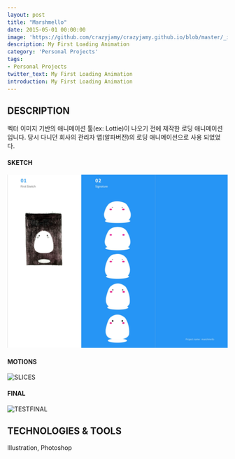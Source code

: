 ```yaml
---
layout: post
title: "Marshmello"
date: 2015-05-01 00:00:00
image: 'https://github.com/crazyjamy/crazyjamy.github.io/blob/master/_images/_thumbnail/marshmello.gif?raw=true'
description: My First Loading Animation
category: 'Personal Projects'
tags:
- Personal Projects
twitter_text: My First Loading Animation
introduction: My First Loading Animation
---
```



## DESCRIPTION
벡터 이미지 기반의 애니메이션 툴(ex: Lottie)이 나오기 전에 제작한 로딩 애니메이션입니다. 
당시 다니던 회사의 관리자 앱(알파버전)의 로딩 애니메이션으로 사용 되었었다.

#### SKETCH
![과정](https://github.com/crazyjamy/crazyjamy.github.io/blob/master/_images/_post/marshmello/marshmello.png?raw=true)

#### MOTIONS
![SLICES](https://user-images.githubusercontent.com/29529125/68014325-89fe8000-fcd2-11e9-9a1c-f67c595b8652.png)


#### FINAL
![TESTFINAL](https://user-images.githubusercontent.com/29529125/68016006-e4014480-fcd6-11e9-850a-c326419ad19f.gif)

## TECHNOLOGIES & TOOLS
Illustration, Photoshop
